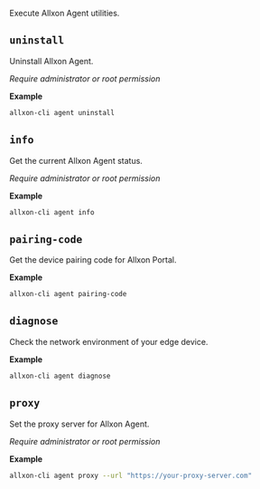 Execute Allxon Agent utilities.

## `uninstall`

Uninstall Allxon Agent.

*Require administrator or root permission*

**Example**

```bash
allxon-cli agent uninstall
```

## `info`

Get the current Allxon Agent status.

*Require administrator or root permission*

**Example**

```bash
allxon-cli agent info
```

## `pairing-code`

Get the device pairing code for Allxon Portal.

**Example**

```bash
allxon-cli agent pairing-code
```

## `diagnose`

Check the network environment of your edge device.

**Example**

```bash
allxon-cli agent diagnose
```

## `proxy`

Set the proxy server for Allxon Agent.

*Require administrator or root permission*

**Example**

```bash
allxon-cli agent proxy --url "https://your-proxy-server.com"
```
